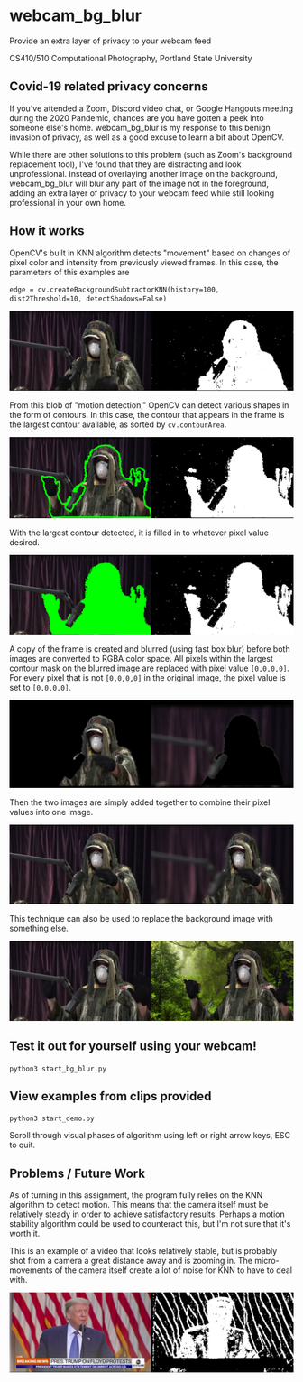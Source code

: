 # webcam_bg_blur
Provide an extra layer of privacy to your webcam feed

CS410/510 Computational Photography, Portland State University

## Covid-19 related privacy concerns
If you've attended a Zoom, Discord video chat, or Google Hangouts meeting during the 2020 Pandemic, chances are you have gotten a peek into someone else's home. webcam_bg_blur is my response to this benign invasion of privacy, as well as a good excuse to learn a bit about OpenCV.

While there are other solutions to this problem (such as Zoom's background replacement tool), I've found that they are distracting and look unprofessional. Instead of overlaying another image on the background, webcam_bg_blur will blur any part of the image not in the foreground, adding an extra layer of privacy to your webcam feed while still looking professional in your own home.

## How it works
OpenCV's built in KNN algorithm detects "movement" based on changes of pixel color and intensity from previously viewed frames. In this case, the parameters of this examples are
 
 ```
edge = cv.createBackgroundSubtractorKNN(history=100, dist2Threshold=10, detectShadows=False)
 ```

![KNN](https://github.com/orioncrocker/webcam_bg_blur/blob/master/examples/duncan_knn.png)

From this blob of "motion detection," OpenCV can detect various shapes in the form of contours. In this case, the contour that appears in the frame is the largest contour available, as sorted by `cv.contourArea`.

![Contour](https://github.com/orioncrocker/webcam_bg_blur/blob/master/examples/duncan_contour.png)

With the largest contour detected, it is filled in to whatever pixel value desired.

![Contours](https://github.com/orioncrocker/webcam_bg_blur/blob/master/examples/duncan_filled_contour.png)

A copy of the frame is created and blurred (using fast box blur) before both images are converted to RGBA color space. All pixels within the largest contour mask on the blurred image are replaced with pixel value `[0,0,0,0]`. For every pixel that is not `[0,0,0,0]` in the original image, the pixel value is set to `[0,0,0,0]`.

![Transparent](https://github.com/orioncrocker/webcam_bg_blur/blob/master/examples/duncan_transparent.png)

Then the two images are simply added together to combine their pixel values into one image.

![Result](https://github.com/orioncrocker/webcam_bg_blur/blob/master/examples/duncan_result.png)

This technique can also be used to replace the background image with something else.

![Background Replaced](https://github.com/orioncrocker/webcam_bg_blur/blob/master/examples/duncan_bg_replaced.png)

## Test it out for yourself using your webcam!
`python3 start_bg_blur.py`

## View examples from clips provided
`python3 start_demo.py`

Scroll through visual phases of algorithm using left or right arrow keys, ESC to quit.

## Problems / Future Work
As of turning in this assignment, the program fully relies on the KNN algorithm to detect motion. This means that the camera itself must be relatively steady in order to achieve satisfactory results. Perhaps a motion stability algorithm could be used to counteract this, but I'm not sure that it's worth it.

This is an example of a video that looks relatively stable, but is probably shot from a camera a great distance away and is zooming in. The micro-movements of the camera itself create a lot of noise for KNN to have to deal with.

![Problem](https://github.com/orioncrocker/webcam_bg_blur/blob/master/examples/donald_movement.png)